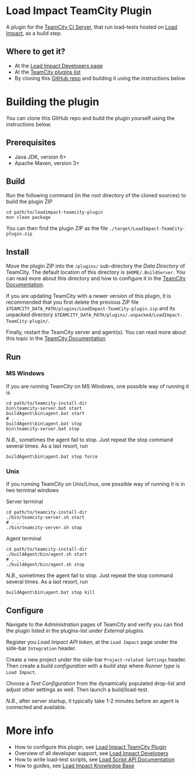 # Load Impact TeamCity Plugin  <!-- [ ![Download](https://api.bintray.com/packages/loadimpact/loadimpact-sdk-java/loadimpact-sdk-java/images/download.svg) ](https://bintray.com/loadimpact//loadimpact-teamcity-plugin/_latestVersion) --> 


A plugin for the [TeamCity CI Server](https://www.jetbrains.com/teamcity/), that run load-tests 
hosted on [Load Impact](https://loadimpact.com/), as a build step. 

Where to get it?
----

<!-- * At the [Load Impact BinTray repo](https://bintray.com/loadimpact//loadimpact-teamcity-plugin/_latestVersion) -->
* At the [Load Impact Developers page](http://developers.loadimpact.com/continuous-delivery/index.html#li-docs-cd-teamcity)
* At the [TeamCity plugins list](https://confluence.jetbrains.com/display/TW/TeamCity+Plugins)
* By cloning this [GitHub repo](https://github.com/loadimpact/loadimpact-teamcity-plugin) and building it using the instructions below


Building the plugin
====
You can clone this GitHub repo and build the plugin yourself using the instructions below.

Prerequisites
----
* Java JDK, version 6+
* Apache Maven, version 3+

Build
----
Run the following command (in the root directory of the cloned sources) to build the plugin ZIP

    cd path/to/loadimpact-teamcity-plugin
    mvn clean package

You can then find the plugin ZIP as the file `./target/LoadImpact-TeamCity-plugin.zip`

Install
----
Move the plugin ZIP into the `/plugins/` sub-directory the *Data Directory* of TeamCity. The default location 
of this directory is `$HOME/.BuildServer`. You can read more about this directory and how to configure it in the 
[TeamCity Documentation](https://confluence.jetbrains.com/display/TCD9/TeamCity+Data+Directory).

If you are updating TeamCity with a newer version of this plugin, it is recommended that you first delete the 
previous ZIP file `$TEAMCITY_DATA_PATH/plugins/LoadImpact-TeamCity-plugin.zip` and its unpacked 
directory `$TEAMCITY_DATA_PATH/plugins/.unpacked/LoadImpact-TeamCity-plugin/`.

Finally, restart the TeamCity server and agent(s). You can read more about this topic in the 
[TeamCity Documentation](https://confluence.jetbrains.com/display/TCD9/Installing+and+Configuring+the+TeamCity+Server#InstallingandConfiguringtheTeamCityServer-StartingTeamCityserver)

Run
----
### MS Windows
If you are running TeamCity on MS Windows, one possible way of running it is

    cd path/to/teamcity-install-dir
    bin\teamcity-server.bat start
    buildAgent\bin\agent.bat start
    # . . .
    buildAgent\bin\agent.bat stop
    bin\teamcity-server.bat stop

*N.B.*, sometimes the agent fail to stop. Just repeat the stop command several times. As a last resort, run

    buildAgent\bin\agent.bat stop force

### Unix
If you running TeamCity on Unix/Linux, one possible way of running it is in two terminal windows

Server terminal

    cd path/to/teamcity-install-dir
    ./bin/teamcity-server.sh start
    # . . .
    ./bin/teamcity-server.sh stop

Agent terminal

    cd path/to/teamcity-install-dir
    ./buildAgent/bin/agent.sh start
    # . . .
    ./buildAgent/bin/agent.sh stop

*N.B.*, sometimes the agent fail to stop. Just repeat the stop command several times. As a last resort, run

    buildAgent\bin\agent.bat stop kill

Configure
----
Navigate to the *Administration* pages of TeamCity and verify you can find the plugin listed in the plugins-list
under *External plugins*.

Register you *Load Impact API token*, at the `Load Impact` page under the side-bar `Integration` header. 

Create a new project under the side-bar `Project-related Settings` header. Then create a *build configuration* with 
a *build step* where *Runner type* is `Load Impact`. 

Choose a *Test Configuration* from the dynamically populated drop-list and adjust other settings as well. Then launch a build/load-test. 

*N.B.*, after server startup, it typically take 1-2 minutes before an agent is connected and available.

More info
====
* How to configure this plugin, see [Load Impact TeamCity Plugin](http://developers.loadimpact.com/continuous-delivery/index.html#li-docs-cd-teamcity)
* Overview of all developer support, see [Load Impact Developers](http://developers.loadimpact.com/)
* How to write load-test scripts, see [Load Script API Documentation](https://loadimpact.com/load-script-api)
* How to guides, see [Load Impact Knowledge Base](http://support.loadimpact.com/)

